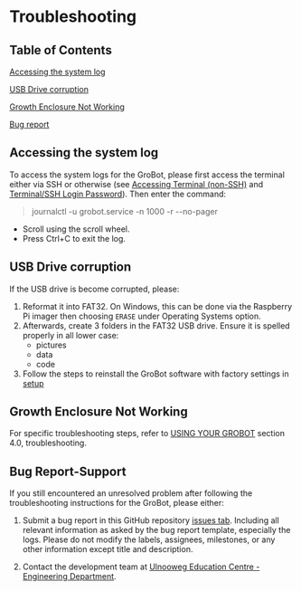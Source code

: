 # Troubleshooting

## Table of Contents
[Accessing the system log](#accessing-the-system-log)

[USB Drive corruption](#usb-drive-corruption)

[Growth Enclosure Not Working](#growth-enclosure-not-working)

[Bug report](#bug-report-support)

## Accessing the system log
To access the system logs for the GroBot, please first access the terminal either via SSH or otherwise (see [Accessing Terminal (non-SSH)](FAQ.md#accessing-terminal-non-ssh) and [Terminal/SSH Login Password](FAQ.md#terminalssh-login-password)). Then enter the command:
> journalctl -u grobot.service -n 1000 -r --no-pager
* Scroll using the scroll wheel.
* Press Ctrl+C to exit the log.

## USB Drive corruption
If the USB drive is become corrupted, please:
1. Reformat it into FAT32. On Windows, this can be done via the Raspberry Pi imager then choosing `ERASE` under Operating Systems option.
2. Afterwards, create 3 folders in the FAT32 USB drive. Ensure it is spelled properly in all lower case:
   * pictures
   * data
   * code
3. Follow the steps to reinstall the GroBot software with factory settings in [setup](Setup.md#installingupdating---reset-grobot-to-factory-settings)

## Growth Enclosure Not Working
For specific troubleshooting steps, refer to [USING YOUR GROBOT](/User_Manual/USING%20YOUR%20GROBOT.pdf) section 4.0, troubleshooting.

## Bug Report-Support
If you still encountered an unresolved problem after following the troubleshooting instructions for the GroBot, please either:

1. Submit a bug report in this GitHub repository [issues tab](https://github.com/Ulnooweg/GroBot/issues). Including all relevant information as asked by the bug report template, especially the logs. Please do not modify the labels, assignees, milestones, or any other information except title and description.

2. Contact the development team at [Ulnooweg Education Centre - Engineering Department](mailto:engineering@ulnooweg.ca).